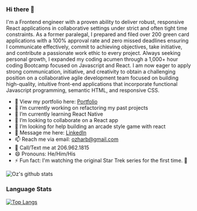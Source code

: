 ### Hi there 👋


I'm a Frontend engineer with a proven ability to deliver robust, responsive React applications in collaborative settings under strict and often tight time constraints.  As a former paralegal, I prepared and filed over 200 green card applications with a 100% approval rate and zero missed deadlines ensuring I communicate effectively, commit to achieving objectives, take initiative, and contribute a passionate work ethic to every project. Always seeking personal growth, I expanded my coding acumen through a 1,000+ hour coding Bootcamp focused on Javascript and React. I am now eager to apply strong communication, initiative, and creativity to obtain a challenging position on a collaborative agile development team focused on building high-quality, intuitive front-end applications that incorporate functional Javascript programming, semantic HTML, and responsive CSS.

- 👀 View my portfolio here: <a href="https://www.ozharb.dev/" >Portfolio</a>
- 🔭 I’m currently working on refactoring my past projects 
- 🌱 I’m currently learning React Native 
- 👯 I’m looking to collaborate on a React app 
- 🤔 I’m looking for help building an arcade style game with react 
- 💬 Message me here: <a href="https://www.linkedin.com/in/osman-harb/" target="_blank">LinkedIn </a>
- 📫 Reach me via email: ozharb@gmail.com  
- 📲 Call/Text me at 206.962.1815
- 😄 Pronouns: He/Him/His
- ⚡ Fun fact: I'm watching the original Star Trek series for the first time. 🖖 

![Oz's github stats](https://github-readme-stats.vercel.app/api?username=ozharb&show_icons=true&theme=dark&custom_title=Oz's%20GitHub%20Stats)

### Language Stats
[![Top Langs](https://github-readme-stats.vercel.app/api/top-langs/?username=ozharb&layout=compact&custom_title=ozharb)](https://github.com/ozharb/github-readme-stats)
<!--
**ozharb/ozharb** is a ✨ _special_ ✨ repository because its `README.md` (this file) appears on your GitHub profile.


--> 
